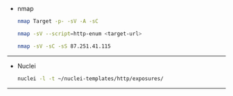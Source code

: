 - nmap
  ```bash
  nmap Target -p- -sV -A -sC
  ```
  
  ```bash
  nmap -sV --script=http-enum <target-url>
  ```
  ```bash
  nmap -sV -sC -sS 87.251.41.115
  ```

---

- Nuclei
  ```bash
  nuclei -l -t ~/nuclei-templates/http/exposures/
   ```
---
